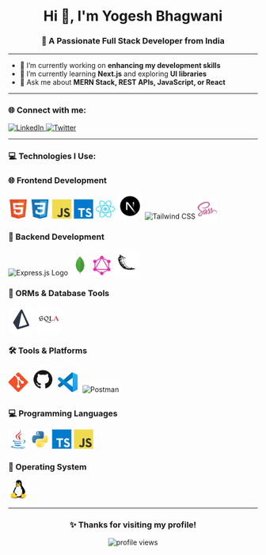 <h1 align="center">Hi 👋, I'm Yogesh Bhagwani</h1>
<h3 align="center">🚀 A Passionate Full Stack Developer from India</h3>

---

- 🔭 I’m currently working on **enhancing my development skills**
- 🌱 I’m currently learning **Next.js** and exploring **UI libraries**
- 💬 Ask me about **MERN Stack, REST APIs, JavaScript, or React**

---

<h3 align="left">🌐 Connect with me:</h3>
<p align="left">
  <a href="https://www.linkedin.com/in/yogesh-bhagwani-1128ba281/" target="_blank">
    <img src="https://www.linkedin.com/in/yogesh-kumar-1128ba281/" alt="LinkedIn"/>
  </a>
  <a href="https://x.com/YogeshBhag96317" target="_blank">
    <img src="https://img.shields.io/badge/Twitter-1DA1F2?style=for-the-badge&logo=twitter&logoColor=white" alt="Twitter"/>
  </a>
</p>

---

<h3 align="left">💻 Technologies I Use:</h3>

### 🌐 Frontend Development
<p>
  <img src="https://raw.githubusercontent.com/devicons/devicon/master/icons/html5/html5-original.svg" width="40" height="40" alt="HTML5"/>
  <img src="https://raw.githubusercontent.com/devicons/devicon/master/icons/css3/css3-original.svg" width="40" height="40" alt="CSS3"/>
  <img src="https://raw.githubusercontent.com/devicons/devicon/master/icons/javascript/javascript-original.svg" width="40" height="40" alt="JavaScript"/>
  <img src="https://raw.githubusercontent.com/devicons/devicon/master/icons/typescript/typescript-original.svg" width="40" height="40" alt="TypeScript"/>
  <img src="https://raw.githubusercontent.com/devicons/devicon/master/icons/react/react-original.svg" width="40" height="40" alt="React"/>
  <img src="https://raw.githubusercontent.com/devicons/devicon/master/icons/nextjs/nextjs-original.svg" width="40" height="40" alt="Next.js" style="background:white; padding:6px; border-radius:8px"/>
  <img src="https://www.vectorlogo.zone/logos/tailwindcss/tailwindcss-icon.svg" width="40" height="40" alt="Tailwind CSS"/>
  <img src="https://raw.githubusercontent.com/devicons/devicon/master/icons/sass/sass-original.svg" width="40" height="40" alt="SASS"/>
</p>

### 🔧 Backend Development
<p>
  <img src="https://upload.wikimedia.org/wikipedia/commons/6/64/Expressjs.png" alt="Express.js Logo" width="100" />
  <img src="https://raw.githubusercontent.com/devicons/devicon/master/icons/mongodb/mongodb-original.svg" width="40" height="40" alt="MongoDB"/>
  <img src="https://raw.githubusercontent.com/devicons/devicon/master/icons/graphql/graphql-plain.svg" width="40" height="40" alt="GraphQL"/>
  <img src="https://raw.githubusercontent.com/devicons/devicon/master/icons/flask/flask-original.svg" width="40" height="40" alt="Flask" style="background:white; padding:6px; border-radius:8px"/>
</p>

### 🧩 ORMs & Database Tools
<p>
  <img src="https://raw.githubusercontent.com/devicons/devicon/master/icons/prisma/prisma-original.svg" width="40" height="40" alt="Prisma" style="background:white; padding:6px; border-radius:8px"/>
  <img src="https://raw.githubusercontent.com/devicons/devicon/master/icons/sqlalchemy/sqlalchemy-original.svg" width="40" height="40" alt="SQLAlchemy" style="background:white; padding:6px; border-radius:8px"/>
</p>

### 🛠️ Tools & Platforms
<p>
  <img src="https://raw.githubusercontent.com/devicons/devicon/master/icons/git/git-original.svg" width="40" height="40" alt="Git"/>
  <img src="https://raw.githubusercontent.com/devicons/devicon/master/icons/github/github-original.svg" width="40" height="40" alt="GitHub" style="background:white; padding:6px; border-radius:8px"/>
  <img src="https://raw.githubusercontent.com/devicons/devicon/master/icons/vscode/vscode-original.svg" width="40" height="40" alt="VSCode"/>
  <img src="https://www.vectorlogo.zone/logos/getpostman/getpostman-icon.svg" width="40" height="40" alt="Postman" style="background:white; padding:6px; border-radius:8px"/>
</p>

### 💻 Programming Languages
<p>
  <img src="https://raw.githubusercontent.com/devicons/devicon/master/icons/java/java-original.svg" width="40" height="40" alt="Java"/>
  <img src="https://raw.githubusercontent.com/devicons/devicon/master/icons/python/python-original.svg" width="40" height="40" alt="Python"/>
  <img src="https://raw.githubusercontent.com/devicons/devicon/master/icons/typescript/typescript-original.svg" width="40" height="40" alt="TypeScript"/>
  <img src="https://raw.githubusercontent.com/devicons/devicon/master/icons/javascript/javascript-original.svg" width="40" height="40" alt="JavaScript"/>
</p>

### 🐧 Operating System
<p>
  <img src="https://raw.githubusercontent.com/devicons/devicon/master/icons/linux/linux-original.svg" width="40" height="40" alt="Linux"/>
</p>

---

<h3 align="center">✨ Thanks for visiting my profile!</h3>
<p align="center">
  <img src="https://komarev.com/ghpvc/?username=Yogesh-Bhagwani&label=Profile%20views&color=0e75b6&style=flat" alt="profile views"/>
</p>
